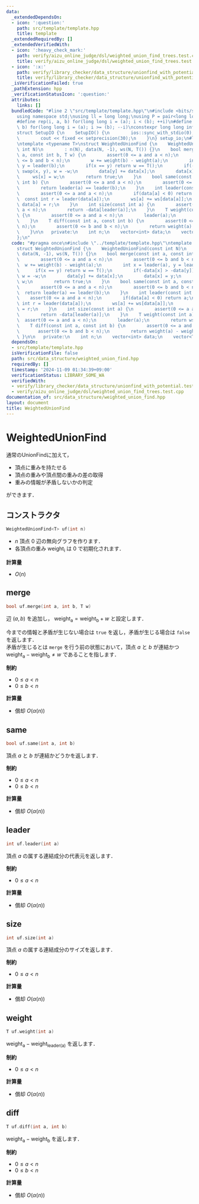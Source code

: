 ```yaml
---
data:
  _extendedDependsOn:
  - icon: ':question:'
    path: src/template/template.hpp
    title: template
  _extendedRequiredBy: []
  _extendedVerifiedWith:
  - icon: ':heavy_check_mark:'
    path: verify/aizu_online_judge/dsl/weighted_union_find_trees.test.cpp
    title: verify/aizu_online_judge/dsl/weighted_union_find_trees.test.cpp
  - icon: ':x:'
    path: verify/library_checker/data_structure/unionfind_with_potential.test.cpp
    title: verify/library_checker/data_structure/unionfind_with_potential.test.cpp
  _isVerificationFailed: true
  _pathExtension: hpp
  _verificationStatusIcon: ':question:'
  attributes:
    links: []
  bundledCode: "#line 2 \"src/template/template.hpp\"\n#include <bits/stdc++.h>\n\
    using namespace std;\nusing ll = long long;\nusing P = pair<long long, long long>;\n\
    #define rep(i, a, b) for(long long i = (a); i < (b); ++i)\n#define rrep(i, a,\
    \ b) for(long long i = (a); i >= (b); --i)\nconstexpr long long inf = 4e18;\n\
    struct SetupIO {\n    SetupIO() {\n        ios::sync_with_stdio(0);\n        cin.tie(0);\n\
    \        cout << fixed << setprecision(30);\n    }\n} setup_io;\n#line 3 \"src/data_structure/weighted_union_find.hpp\"\
    \ntemplate <typename T>\nstruct WeightedUnionFind {\n    WeightedUnionFind(const\
    \ int N)\n        : n(N), data(N, -1), ws(N, T()) {}\n    bool merge(const int\
    \ a, const int b, T w) {\n        assert(0 <= a and a < n);\n        assert(0\
    \ <= b and b < n);\n        w += weight(b) - weight(a);\n        int x = leader(a),\
    \ y = leader(b);\n        if(x == y) return w == T();\n        if(-data[x] > -data[y])\
    \ swap(x, y), w = -w;\n        data[y] += data[x];\n        data[x] = y;\n   \
    \     ws[x] = w;\n        return true;\n    }\n    bool same(const int a, const\
    \ int b) {\n        assert(0 <= a and a < n);\n        assert(0 <= b and b < n);\n\
    \        return leader(a) == leader(b);\n    }\n    int leader(const int a) {\n\
    \        assert(0 <= a and a < n);\n        if(data[a] < 0) return a;\n      \
    \  const int r = leader(data[a]);\n        ws[a] += ws[data[a]];\n        return\
    \ data[a] = r;\n    }\n    int size(const int a) {\n        assert(0 <= a and\
    \ a < n);\n        return -data[leader(a)];\n    }\n    T weight(const int a)\
    \ {\n        assert(0 <= a and a < n);\n        leader(a);\n        return ws[a];\n\
    \    }\n    T diff(const int a, const int b) {\n        assert(0 <= a and a <\
    \ n);\n        assert(0 <= b and b < n);\n        return weight(a) - weight(b);\n\
    \    }\n\n   private:\n    int n;\n    vector<int> data;\n    vector<T> ws;\n\
    };\n"
  code: "#pragma once\n#include \"../template/template.hpp\"\ntemplate <typename T>\n\
    struct WeightedUnionFind {\n    WeightedUnionFind(const int N)\n        : n(N),\
    \ data(N, -1), ws(N, T()) {}\n    bool merge(const int a, const int b, T w) {\n\
    \        assert(0 <= a and a < n);\n        assert(0 <= b and b < n);\n      \
    \  w += weight(b) - weight(a);\n        int x = leader(a), y = leader(b);\n  \
    \      if(x == y) return w == T();\n        if(-data[x] > -data[y]) swap(x, y),\
    \ w = -w;\n        data[y] += data[x];\n        data[x] = y;\n        ws[x] =\
    \ w;\n        return true;\n    }\n    bool same(const int a, const int b) {\n\
    \        assert(0 <= a and a < n);\n        assert(0 <= b and b < n);\n      \
    \  return leader(a) == leader(b);\n    }\n    int leader(const int a) {\n    \
    \    assert(0 <= a and a < n);\n        if(data[a] < 0) return a;\n        const\
    \ int r = leader(data[a]);\n        ws[a] += ws[data[a]];\n        return data[a]\
    \ = r;\n    }\n    int size(const int a) {\n        assert(0 <= a and a < n);\n\
    \        return -data[leader(a)];\n    }\n    T weight(const int a) {\n      \
    \  assert(0 <= a and a < n);\n        leader(a);\n        return ws[a];\n    }\n\
    \    T diff(const int a, const int b) {\n        assert(0 <= a and a < n);\n \
    \       assert(0 <= b and b < n);\n        return weight(a) - weight(b);\n   \
    \ }\n\n   private:\n    int n;\n    vector<int> data;\n    vector<T> ws;\n};"
  dependsOn:
  - src/template/template.hpp
  isVerificationFile: false
  path: src/data_structure/weighted_union_find.hpp
  requiredBy: []
  timestamp: '2024-11-09 01:34:39+09:00'
  verificationStatus: LIBRARY_SOME_WA
  verifiedWith:
  - verify/library_checker/data_structure/unionfind_with_potential.test.cpp
  - verify/aizu_online_judge/dsl/weighted_union_find_trees.test.cpp
documentation_of: src/data_structure/weighted_union_find.hpp
layout: document
title: WeightedUnionFind
---
```


# WeightedUnionFind

通常のUnionFindに加えて，

- 頂点に重みを持たせる
- 頂点の重みや頂点間の重みの差の取得
- 重みの情報が矛盾しないかの判定

ができます．

## コンストラクタ

```cpp
WeightedUnionFind<T> uf(int n)
```

- $n$ 頂点 $0$ 辺の無向グラフを作ります．
- 各頂点の重み $\mathrm{weight_i}$ は $0$ で初期化されます．

**計算量**

- $O(n)$

## merge

```cpp
bool uf.merge(int a, int b, T w)
```

辺 $(a, b)$ を追加し， $\mathrm{weight_a} = \mathrm{weight_b} + w$ と設定します．

今までの情報と矛盾が生じない場合は `true` を返し，矛盾が生じる場合は `false` を返します．<br>
矛盾が生じるとは `merge` を行う前の状態において，頂点 $a$ と $b$ が連結かつ$\mathrm{weight_a} - \mathrm{weight_b} \neq w$ であることを指します．

**制約**

- $0 \leq a < n$
- $0 \leq b < n$

**計算量**

- 償却 $O(\alpha(n))$

## same

```cpp
bool uf.same(int a, int b)
```

頂点 $a$ と $b$ が連結かどうかを返します．

**制約**

- $0 \leq a < n$
- $0 \leq b < n$

**計算量**

- 償却 $O(\alpha(n))$

## leader

```cpp
int uf.leader(int a)
```

頂点 $a$ の属する連結成分の代表元を返します．

**制約**

- $0 \leq a < n$

**計算量**

- 償却 $O(\alpha(n))$

## size

```cpp
int uf.size(int a)
```

頂点 $a$ の属する連結成分のサイズを返します．

**制約**

- $0 \leq a < n$

**計算量**

- 償却 $O(\alpha(n))$

## weight

```cpp
T uf.weight(int a)
```

$\mathrm{weight_a} - \mathrm{weight_{leader(a)}}$ を返します．

**制約**

- $0 \leq a < n$

**計算量**

- 償却 $O(\alpha(n))$

## diff

```cpp
T uf.diff(int a, int b)
```

$\mathrm{weight_a} - \mathrm{weight_b}$ を返します．

**制約**

- $0 \leq a < n$
- $0 \leq b < n$

**計算量**

- 償却 $O(\alpha(n))$

